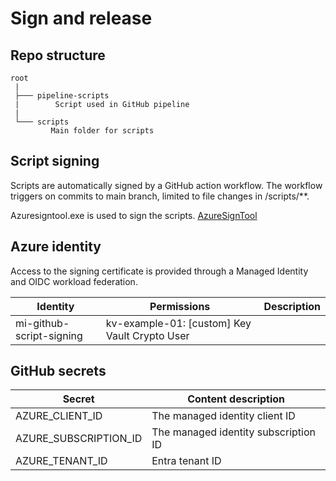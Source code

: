 # Sign and release

## Repo structure

```
root
 |
 ├─── pipeline-scripts
 |        Script used in GitHub pipeline
 |
 └─── scripts
         Main folder for scripts
```

## Script signing

Scripts are automatically signed by a GitHub action workflow. The workflow triggers on commits to main branch, limited to file changes in /scripts/**.

Azuresigntool.exe is used to sign the scripts. [AzureSignTool](https://github.com/vcsjones/AzureSignTool)

## Azure identity

Access to the signing certificate is provided through a Managed Identity and OIDC workload federation.

| Identity | Permissions | Description
|--|--|--|
| mi-github-script-signing | kv-example-01: [custom] Key Vault Crypto User |

## GitHub secrets

| Secret | Content description |
|--|--|
| AZURE_CLIENT_ID | The managed identity client ID |
| AZURE_SUBSCRIPTION_ID | The managed identity subscription ID |
| AZURE_TENANT_ID | Entra tenant ID |
